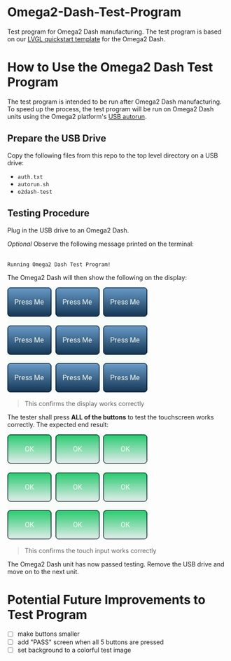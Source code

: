# Omega2-Dash-Test-Program
Test program for Omega2 Dash manufacturing. The test program is based on our [LVGL quickstart template](https://github.com/OnionIoT/lv_example) for the Omega2 Dash.

# How to Use the Omega2 Dash Test Program

The test program is intended to be run after Omega2 Dash manufacturing. To speed up the process, the test program will be run on Omega2 Dash units using the Omega2 platform's [USB autorun](https://onion.io/usb-autorun/).

## Prepare the USB Drive

Copy the following files from this repo to the top level directory on a USB drive:

* `auth.txt`
* `autorun.sh`
* `o2dash-test`

## Testing Procedure 

Plug in the USB drive to an Omega2 Dash.

*Optional* Observe the following message printed on the terminal:

```

Running Omega2 Dash Test Program!

```

The Omega2 Dash will then show the following on the display:

![test program start](./img/test-program-start.jpg)

> This confirms the display works correctly

The tester shall press **ALL of the buttons** to test the touchscreen works correctly. The expected end result:

![test program end](./img/test-program-end.jpg)

> This confirms the touch input works correctly

The Omega2 Dash unit has now passed testing. Remove the USB drive and move on to the next unit.

# Potential Future Improvements to Test Program

* [ ] make buttons smaller
* [ ] add "PASS" screen when all 5 buttons are pressed
* [ ] set background to a colorful test image
